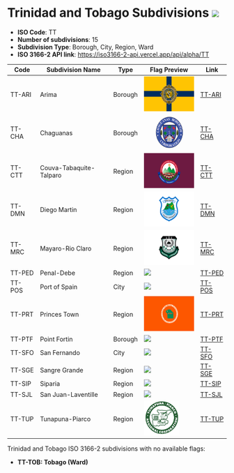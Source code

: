 # Trinidad and Tobago Subdivisions ![](https://flagcdn.com/h40/tt.png)

- **ISO Code**: TT
- **Number of subdivisions**: 15
- **Subdivision Type**: Borough, City, Region, Ward
- **ISO 3166-2 API link**: https://iso3166-2-api.vercel.app/api/alpha/TT

| Code  | Subdivision Name         | Type | Flag Preview | Link |
|-------|--------------------------|--------------| -------------- |----------|
| TT-ARI | Arima | Borough | <img src='https://raw.githubusercontent.com/amckenna41/iso3166-flag-icons/main/iso3166-2-icons/TT/TT-ARI.png' height='80'> | [TT-ARI](https://github.com/amckenna41/iso3166-flag-icons/blob/main/iso3166-2-icons/TT/TT-ARI.png) |
| TT-CHA | Chaguanas | Borough | <img src='https://raw.githubusercontent.com/amckenna41/iso3166-flag-icons/main/iso3166-2-icons/TT/TT-CHA.png' height='80'> | [TT-CHA](https://github.com/amckenna41/iso3166-flag-icons/blob/main/iso3166-2-icons/TT/TT-CHA.png) |
| TT-CTT | Couva-Tabaquite-Talparo | Region | <img src='https://raw.githubusercontent.com/amckenna41/iso3166-flag-icons/main/iso3166-2-icons/TT/TT-CTT.png' height='80'> | [TT-CTT](https://github.com/amckenna41/iso3166-flag-icons/blob/main/iso3166-2-icons/TT/TT-CTT.png) |
| TT-DMN | Diego Martin | Region | <img src='https://raw.githubusercontent.com/amckenna41/iso3166-flag-icons/main/iso3166-2-icons/TT/TT-DMN.png' height='80'> | [TT-DMN](https://github.com/amckenna41/iso3166-flag-icons/blob/main/iso3166-2-icons/TT/TT-DMN.png) |
| TT-MRC | Mayaro-Rio Claro | Region | <img src='https://raw.githubusercontent.com/amckenna41/iso3166-flag-icons/main/iso3166-2-icons/TT/TT-MRC.png' height='80'> | [TT-MRC](https://github.com/amckenna41/iso3166-flag-icons/blob/main/iso3166-2-icons/TT/TT-MRC.png) |
| TT-PED | Penal-Debe | Region | <img src='None' height='80'> | [TT-PED](https://github.com/amckenna41/iso3166-flag-icons/blob/main/iso3166-2-icons/TT/TT-PED.png) |
| TT-POS | Port of Spain | City | <img src='None' height='80'> | [TT-POS](https://github.com/amckenna41/iso3166-flag-icons/blob/main/iso3166-2-icons/TT/TT-POS.png) |
| TT-PRT | Princes Town | Region | <img src='https://raw.githubusercontent.com/amckenna41/iso3166-flag-icons/main/iso3166-2-icons/TT/TT-PRT.png' height='80'> | [TT-PRT](https://github.com/amckenna41/iso3166-flag-icons/blob/main/iso3166-2-icons/TT/TT-PRT.png) |
| TT-PTF | Point Fortin | Borough | <img src='None' height='80'> | [TT-PTF](https://github.com/amckenna41/iso3166-flag-icons/blob/main/iso3166-2-icons/TT/TT-PTF.png) |
| TT-SFO | San Fernando | City | <img src='None' height='80'> | [TT-SFO](https://github.com/amckenna41/iso3166-flag-icons/blob/main/iso3166-2-icons/TT/TT-SFO.png) |
| TT-SGE | Sangre Grande | Region | <img src='None' height='80'> | [TT-SGE](https://github.com/amckenna41/iso3166-flag-icons/blob/main/iso3166-2-icons/TT/TT-SGE.png) |
| TT-SIP | Siparia | Region | <img src='None' height='80'> | [TT-SIP](https://github.com/amckenna41/iso3166-flag-icons/blob/main/iso3166-2-icons/TT/TT-SIP.png) |
| TT-SJL | San Juan-Laventille | Region | <img src='None' height='80'> | [TT-SJL](https://github.com/amckenna41/iso3166-flag-icons/blob/main/iso3166-2-icons/TT/TT-SJL.png) |
| TT-TUP | Tunapuna-Piarco | Region | <img src='https://raw.githubusercontent.com/amckenna41/iso3166-flag-icons/main/iso3166-2-icons/TT/TT-TUP.jpeg' height='80'> | [TT-TUP](https://github.com/amckenna41/iso3166-flag-icons/blob/main/iso3166-2-icons/TT/TT-TUP.png) |

Trinidad and Tobago ISO 3166-2 subdivisions with no available flags:

* **TT-TOB: Tobago (Ward)**